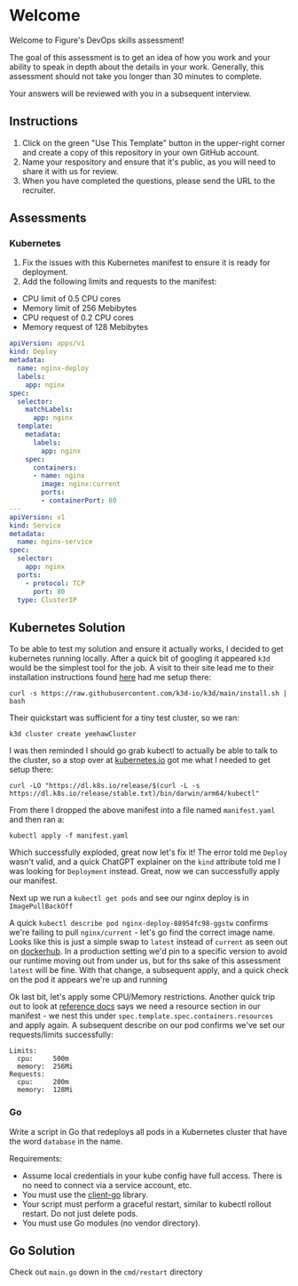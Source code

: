 # Welcome 

Welcome to Figure's DevOps skills assessment! 

The goal of this assessment is to get an idea of how you work and your ability to speak in depth about the details in your work. Generally, this assessment should not take you longer than 30 minutes to complete. 

Your answers will be reviewed with you in a subsequent interview.

## Instructions

1. Click on the green "Use This Template" button in the upper-right corner and create a copy of this repository in your own GitHub account.
2. Name your respository and ensure that it's public, as you will need to share it with us for review.
3. When you have completed the questions, please send the URL to the recruiter.

## Assessments

### Kubernetes

1. Fix the issues with this Kubernetes manifest to ensure it is ready for deployment. 
2. Add the following limits and requests to the manifest:
- CPU limit of 0.5 CPU cores
- Memory limit of 256 Mebibytes
- CPU request of 0.2 CPU cores
- Memory request of 128 Mebibytes 

```yaml
apiVersion: apps/v1
kind: Deploy
metadata:
  name: nginx-deploy
  labels:
    app: nginx
spec:
  selector:
    matchLabels:
      app: nginx
  template:
    metadata:
      labels:
        app: nginx
    spec:
      containers:
      - name: nginx
        image: nginx:current
        ports:
        - containerPort: 80
---
apiVersion: v1
kind: Service
metadata:
  name: nginx-service
spec:
  selector:
    app: nginx
  ports:
    - protocol: TCP
      port: 80
  type: ClusterIP
  ```

## Kubernetes Solution

To be able to test my solution and ensure it actually works, I decided to get kubernetes running locally. After a quick
bit of googling it appeared `k3d` would be the simplest tool for the job. A visit to their site lead me to their 
installation instructions found [here](https://k3d.io/v5.7.3/#releases) had me setup there:

```curl -s https://raw.githubusercontent.com/k3d-io/k3d/main/install.sh | bash```

Their quickstart was sufficient for a tiny test cluster, so we ran:

```k3d cluster create yeehawCluster```

I was then reminded I should go grab kubectl to actually be able to talk to the cluster, so a stop over at 
[kubernetes.io](https://kubernetes.io/docs/tasks/tools/install-kubectl-macos/) got me what I needed to get setup there:

```curl -LO "https://dl.k8s.io/release/$(curl -L -s https://dl.k8s.io/release/stable.txt)/bin/darwin/arm64/kubectl"```

From there I dropped the above manifest into a file named `manifest.yaml` and then ran a:

```kubectl apply -f manifest.yaml```

Which successfully exploded, great now let's fix it! The error told me `Deploy` wasn't valid, and a quick ChatGPT 
explainer on the `kind` attribute told me I was looking for `Deployment` instead. Great, now we can successfully
apply our manifest. 

Next up we run a `kubectl get pods` and see our nginx deploy is in `ImagePullBackOff`

A quick `kubectl describe pod nginx-deploy-88954fc98-ggstw` confirms we're failing to pull `nginx/current` - let's go
find the correct image name. Looks like this is just a simple swap to `latest` instead of `current` as seen out on 
[dockerhub](https://hub.docker.com/_/nginx). In a production setting we'd pin to a specific version to avoid our runtime
moving out from under us, but for ths sake of this assessment `latest` will be fine. With that change, a subsequent apply,
and a quick check on the pod it appears we're up and running 

Ok last bit, let's apply some CPU/Memory restrictions. Another quick trip out to look at 
[reference docs](https://kubernetes.io/docs/tasks/configure-pod-container/assign-cpu-resource/) says we need a resource
section in our manifest - we nest this under `spec.template.spec.containers.resources` and apply again. A subsequent
describe on our pod confirms we've set our requests/limits successfully:

```
Limits:
  cpu:     500m
  memory:  256Mi
Requests:
  cpu:     200m
  memory:  128Mi
```

### Go

Write a script in Go that redeploys all pods in a Kubernetes cluster that have the word `database` in the name.

Requirements:
- Assume local credentials in your kube config have full access. There is no need to connect via a service account, etc.
- You must use the [client-go](https://github.com/kubernetes/client-go) library.
- Your script must perform a graceful restart, similar to kubectl rollout restart. Do not just delete pods.
- You must use Go modules (no vendor directory).

## Go Solution

Check out `main.go` down in the `cmd/restart` directory